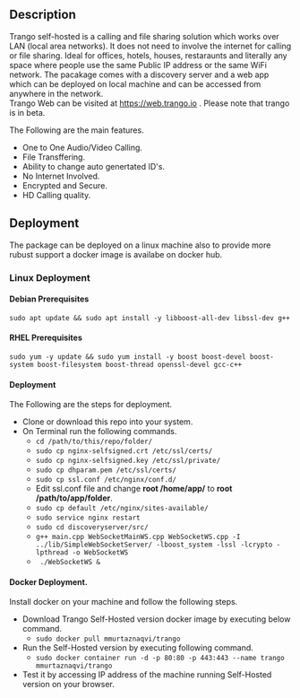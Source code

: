 ## Description
Trango self-hosted is a calling and file sharing solution which works over LAN (local area networks). It does not need to involve the internet for calling or file sharing. Ideal for offices, hotels, houses, restaraunts and literally any space where people use the same Public IP address or the same WiFi network. The pacakage comes with a discovery server and a web app which can be deployed on local machine and can be accessed from anywhere in the network.<br />
Trango Web can be visited at https://web.trango.io . Please note that trango is in beta.

The Following are the main features.
- One to One Audio/Video Calling.
- File Transffering.
- Ability to change auto genertated ID's.
- No Internet Involved.
- Encrypted and Secure.
- HD Calling quality.

## Deployment
The package can be deployed on a linux machine also to provide more rubust support a docker image is availabe on docker hub.
### Linux Deployment
#### Debian Prerequisites
``` sudo apt update && sudo apt install -y libboost-all-dev libssl-dev g++ ```
#### RHEL Prerequisites
``` sudo yum -y update && sudo yum install -y boost boost-devel boost-system boost-filesystem boost-thread openssl-devel gcc-c++ ```
#### Deployment
The Following are the steps for deployment.
- Clone or download this repo into your system.
- On Terminal run the following commands.
  - ``` cd /path/to/this/repo/folder/ ```
  - ``` sudo cp nginx-selfsigned.crt /etc/ssl/certs/ ```
  - ``` sudo cp nginx-selfsigned.key /etc/ssl/private/ ```
  - ``` sudo cp dhparam.pem /etc/ssl/certs/ ```
  - ``` sudo cp ssl.conf /etc/nginx/conf.d/ ```
  - Edit ssl.conf file and change **root /home/app/** to **root /path/to/app/folder**.
  - ``` sudo cp default /etc/nginx/sites-available/ ```
  - ``` sudo service nginx restart ```
  - ``` sudo cd discoveryserver/src/ ```
  - ``` g++ main.cpp WebSocketMainWS.cpp WebSocketWS.cpp -I ../lib/SimpleWebSocketServer/ -lboost_system -lssl -lcrypto -lpthread -o WebSocketWS ```
  - ``` ./WebSocketWS &```
  
#### Docker Deployment.
Install docker on your machine and follow the following steps.
- Download Trango Self-Hosted version docker image by executing below command.
  - ```sudo docker pull mmurtaznaqvi/trango```
- Run the Self-Hosted version by executing following command.
  - ```sudo docker container run -d -p 80:80 -p 443:443 --name trango mmurtaznaqvi/trango```
- Test it by accessing IP address of the machine running Self-Hosted version on your browser.
